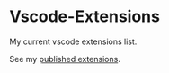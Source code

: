 # Vscode-Extensions
My current vscode extensions list.

See my [published extensions](https://marketplace.visualstudio.com/publishers/XavierChanth).
